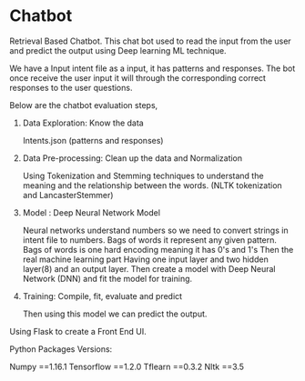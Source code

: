 # Chatbot
Retrieval Based Chatbot.
This chat bot used to read the input from the user and predict the output using Deep learning ML technique.

We have a Input intent file as a input, it has patterns and responses. The bot once receive the user input it will through the corresponding correct responses to the user questions.  


Below are the chatbot evaluation steps,
1. Data Exploration:   Know the data

	Intents.json (patterns and responses)
2. Data Pre-processing: Clean up the data and Normalization

	Using Tokenization and Stemming techniques to understand the meaning and the relationship between the words. (NLTK tokenization and LancasterStemmer)
3. Model : Deep Neural Network Model

	Neural networks understand numbers so we need to convert strings in intent file to numbers.
	Bags of words it represent any given pattern. Bags of words is one hard encoding meaning it has 0's and 1's
	Then the real machine learning part
	Having one input layer and two hidden layer(8) and an output layer.
	Then create a model with Deep Neural Network (DNN) and fit the model for training.
4. Training: Compile, fit, evaluate and predict

	Then using this model we can predict the output.

Using Flask to create a Front End UI.


Python Packages Versions:

Numpy        ==1.16.1
Tensorflow ==1.2.0
Tflearn        ==0.3.2
Nltk             ==3.5
